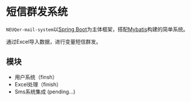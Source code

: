 # 短信群发系统

`NEUQer-mail-system`以[Spring Boot](http://projects.spring.io/spring-boot/)为主体框架，搭配[Mybatis](http://www.mybatis.org/mybatis-3/)构建的简单系统。

通过Excel导入数据，进行变量短信群发。

## 模块

+ 用户系统（finsh）
+ Excel处理（finish）
+ Sms系统集成 (pending...)
